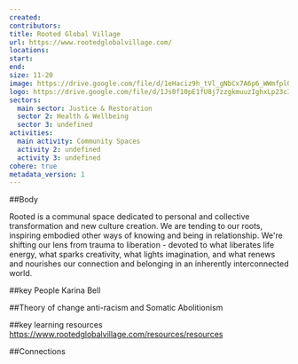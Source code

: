 ```yaml
---
created:
contributors: 
title: Rooted Global Village
url: https://www.rootedglobalvillage.com/
locations: 
start: 
end: 
size: 11-20
image: https://drive.google.com/file/d/1eHaciz9h_tVl_gNbCx7A6p6_WWmfplQu/view?usp=drive_link
logo: https://drive.google.com/file/d/1Js0f10pE1fU8j7zzgkmuuzIghxLp23cI/view?usp=drive_link
sectors:
  main sector: Justice & Restoration
  sector 2: Health & Wellbeing
  sector 3: undefined
activities: 
  main activity: Community Spaces
  activity 2: undefined
  activity 3: undefined
cohere: true
metadata_version: 1
---
```



##Body

Rooted is a communal space dedicated to personal and collective transformation and new culture creation. We are tending to our roots, inspiring embodied other ways of knowing and being in relationship. We're shifting our lens from trauma to liberation - devoted to what liberates life energy, what sparks creativity, what lights imagination, and what renews and nourishes our connection and belonging in an inherently interconnected world.


##key People
Karina Bell

##Theory of change
anti-racism and Somatic Abolitionism

##key learning resources
https://www.rootedglobalvillage.com/resources/resources

##Connections


